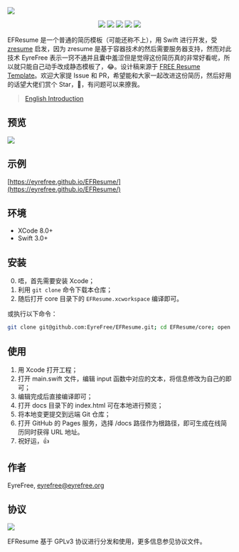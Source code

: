 ![](https://raw.githubusercontent.com/EyreFree/EFResume/master/assets/EFResume.png)

<p align="center">
<a href="https://github.com/apple/swift"><img src="https://img.shields.io/badge/language-swift-orange.svg"></a>
<a href="https://raw.githubusercontent.com/EyreFree/EFResume/master/LICENSE"><img src="https://img.shields.io/badge/license-GPLv3-000000.svg"></a>
<a href="https://twitter.com/EyreFree777"><img src="https://img.shields.io/badge/twitter-@EyreFree777-blue.svg?style=flat"></a>
<a href="http://weibo.com/eyrefree777"><img src="https://img.shields.io/badge/weibo-@EyreFree-red.svg?style=flat"></a>
<img src="https://img.shields.io/badge/made%20with-%3C3-orange.svg">
</p>

EFResume 是一个普通的简历模板（可能还称不上），用 Swift 进行开发，受 [zresume](https://github.com/izuolan/zresume) 启发，因为 zresume 是基于容器技术的然后需要服务器支持，然而对此技术 EyreFree 表示一窍不通并且囊中羞涩但是觉得这份简历真的非常好看呢，所以就只能自己动手改成静态模板了，😂。设计稿来源于 [FREE Resume Template](https://www.behance.net/gallery/15677411/FREE-Resume-Template)。欢迎大家提 Issue 和 PR，希望能和大家一起改进这份简历，然后好用的话望大佬们赏个 Star，🙏，有问题可以来撩我。

> [English Introduction](https://github.com/EyreFree/EFResume/blob/master/README.md)

## 预览

![](https://raw.githubusercontent.com/EyreFree/EFResume/master/assets/preview.jpg)

## 示例

[https://eyrefree.github.io/EFResume/](https://eyrefree.github.io/EFResume/)

## 环境

- XCode 8.0+
- Swift 3.0+

## 安装

0. 唔，首先需要安装 Xcode；
1. 利用 `git clone` 命令下载本仓库；
2. 随后打开 core 目录下的 `EFResume.xcworkspace` 编译即可。

或执行以下命令：

```bash
git clone git@github.com:EyreFree/EFResume.git; cd EFResume/core; open EFResume.xcworkspace
```

## 使用

1. 用 Xcode 打开工程；
2. 打开 main.swift 文件，编辑 input 函数中对应的文本，将信息修改为自己的即可；
3. 编辑完成后直接编译即可；
4. 打开 docs 目录下的 index.html 可在本地进行预览；
5. 将本地变更提交到远端 Git 仓库；
6. 打开 GitHub 的 Pages 服务，选择 /docs 路径作为根路径，即可生成在线简历同时获得 URL 地址。
7. 祝好运，👍

## 作者

EyreFree, eyrefree@eyrefree.org

## 协议

![](https://www.gnu.org/graphics/gplv3-127x51.png)

EFResume 基于 GPLv3 协议进行分发和使用，更多信息参见协议文件。
